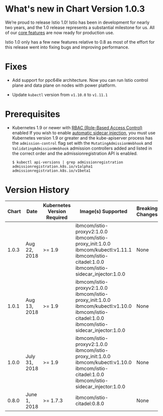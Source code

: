 # What's new in Chart Version 1.0.3

We’re proud to release Istio 1.0! Istio has been in development for nearly two years, and the 1.0 release represents a substantial milestone for us. All of our [core features](https://istio.io/about/feature-stages/) are now ready for production use.

Istio 1.0 only has a few new features relative to 0.8 as most of the effort for this release went into fixing bugs and improving performance.

# Fixes

- Add support for ppc64le architecture. Now you can run Istio control plane and data plane on nodes with power platform.

- Update `kubectl` version from `v1.10.0` to `v1.11.1`

# Prerequisites

* Kubernetes 1.9 or newer with [RBAC (Role-Based Access Control)](https://kubernetes.io/docs/admin/authorization/rbac/) enabled
  If you wish to enable [automatic sidecar injection](https://istio.io/docs/setup/kubernetes/sidecar-injection/#automatic-sidecar-injection), you must use Kubernetes version 1.9 or greater and the kube-apiserver process has the `admission-control` flag set with the `MutatingAdmissionWebhook` and `ValidatingAdmissionWebhook` admission controllers added and listed in the correct order and the admissionregistration API is enabled.
  ```
  $ kubectl api-versions | grep admissionregistration
  admissionregistration.k8s.io/v1alpha1
  admissionregistration.k8s.io/v1beta1
  ```

# Version History

| Chart | Date | Kubernetes Version Required | Image(s) Supported | Breaking Changes | Details |
| ----- | ---- | --------------------------- | ------------------ | ---------------- | ------- |
| 1.0.3 | Aug 22, 2018| >= 1.9  | ibmcom/istio-proxyv2:1.0.0 ibmcom/istio-proxy_init:1.0.0 ibmcom/kubectl:v1.11.1 ibmcom/istio-citadel:1.0.0 ibmcom/istio-sidecar_injector:1.0.0 | None | new features and architectural improvement |
| 1.0.1 | Aug 13, 2018| >= 1.9  | ibmcom/istio-proxyv2:1.0.0 ibmcom/istio-proxy_init:1.0.0 ibmcom/kubectl:v1.10.0 ibmcom/istio-citadel:1.0.0 ibmcom/istio-sidecar_injector:1.0.0 | None | new architectural support |
| 1.0.0 | July 31, 2018| >= 1.9  | ibmcom/istio-proxyv2:1.0.0 ibmcom/istio-proxy_init:1.0.0 ibmcom/kubectl:v1.10.0 ibmcom/istio-citadel:1.0.0 ibmcom/istio-sidecar_injector:1.0.0 | None | new features and architectural improvement |
| 0.8.0 | June 1, 2018| >= 1.7.3 | ibmcom/istio-citadel:0.8.0 | None | Initial release |
